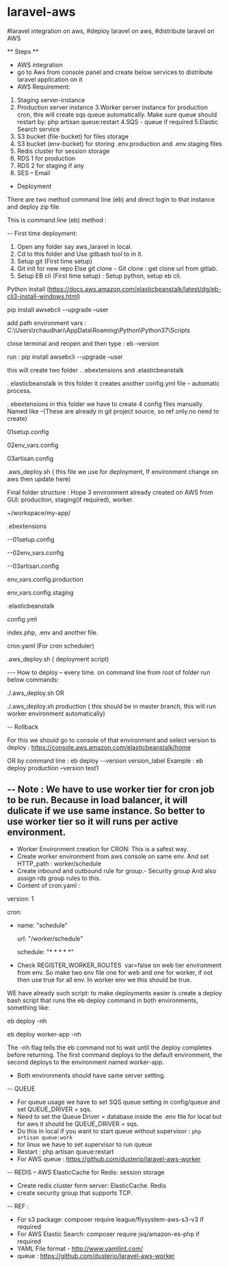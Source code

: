 # laravel-aws
#laravel integration on aws, #deploy laravel on aws, #distribute laravel on AWS

** Steps **
- AWS integration 
- go to Aws from console panel and create below services to distribute laravel application on it
- AWS Requirement:
1. Staging server-instance
2. Production server instance
3.Worker server instance for production cron, this will create sqs queue automatically. Make sure queue should restart by: php artisan queue:restart
4.SQS - queue if required
5.Elastic Search service
6. S3 bucket (file-bucket) for files storage
7. S3 bucket (env-bucket) for storing  .env.production and .env.staging files
8. Redis cluster for session storage
9. RDS 1 for production
10. RDS 2 for staging if any
11. SES – Email

- Deployment

There are two method command line (eb) and direct login to that instance and deploy zip file.

This is command line (eb) method :


-- First time deployment:

1. Open any folder say aws_laravel in local.
2. Cd to this folder and Use gitbash tool to in it.
3. Setup git  (First time setup)
4. Git init for new repo Else git clone -  Git clone : get clone url from gitlab.
5. Setup EB cli (First time setup) : Setup python, setup eb cli.

Python install (https://docs.aws.amazon.com/elasticbeanstalk/latest/dg/eb-cli3-install-windows.html)

pip install awsebcli --upgrade –user

add path environment vars : C:\Users\rchaudhari\AppData\Roaming\Python\Python37\Scripts

close terminal and reopen and then type : eb –version

run  : pip install awsebcli --upgrade –user

this will create two folder . .ebextensions and .elasticbeanstalk

. elasticbeanstalk in this folder it creates another config.yml file – automatic process.

. ebextensions in this folder we have to create 4 config files manually.  Named like –(These are already in git project source, so ref only.no need to create)

01setup.config

02env_vars.config

03artisan.config

.aws_deploy.sh ( this file we use for deployment, If environment change on aws then update here)

Final folder structure :
Hope 3 environment already created on AWS from GUI: production, staging(if required), worker.

~/workspace/my-app/

.ebextensions

--01setup.config

--02env_vars.config

--03artisan.config

env_vars.config.production

env_vars.config.staging

.elasticbeanstalk

config.yml

index.php, .env and another file.

cron.yaml (For cron scheduler)

.aws_deploy.sh ( deployment script)


--- How to deploy – every time.
on command line from root of folder run below commands:

./.aws_deploy.sh OR 

./.aws_deploy.sh production ( this should be in master branch, this will run worker environment automatically)

-- Rollback

For this we should go to console of that environment and select version to deploy : https://console.aws.amazon.com/elasticbeanstalk/home

OR by command line  : eb deploy <environment> --version version_label
Example : eb deploy production –version test1

-- Note : We have to use worker tier for cron job to be run. Because in load balancer, it will dulicate if we use same instance. So better to use worker tier so it will runs per active environment.
-------

- Worker Environment creation for CRON: This is a safest way.
 - Create worker environment from aws console on same env. And set HTTP_path : worker/schedule
- Create inbound and outbound rule for group.- Security group And also assign rds group rules to this.
- Content of cron.yaml : 

version: 1

cron:

- name: "schedule"

  url: "/worker/schedule"
  
  schedule: "* * * * *"

- Check REGISTER_WORKER_ROUTES  var=false on web tier environment from env. So make two env file one for web and one for worker, if not then use true for all env. In worker env we this should be true.

WE have already such script: to make deployments easier is create a deploy bash script that runs the eb deploy command in both environments, something like:

eb deploy -nh

eb deploy worker-app -nh

The -nh flag tells the eb command not to wait until the deploy completes before returning. The first command deploys to the default environment, the second deploys to the environment named worker-app. 
- Both environments should have same server setting.

-- QUEUE
- For queue usage we have to set SQS queue setting in config/queue and set QUEUE_DRIVER = sqs. 
- Need to set the Queue Driver = database inside the .env file for local but for aws it should be QUEUE_DRIVER = sqs.
- Do this in local if you want to start queue without supervisor : `php artisan queue:work` 
- for linux we have to set supervisor to run queue 
- Restart : php artisan queue:restart
- For AWS queue : https://github.com/dusterio/laravel-aws-worker

-- REDIS – AWS ElasticCache for Redis: session storage
- Create redis cluster form server: ElasticCache. Redis
- create security group that supports TCP.

-- REF :
- For s3 package: composer require league/flysystem-aws-s3-v3 if required
- For AWS Elastic Search: composer require jsq/amazon-es-php if required
- YAML File format - http://www.yamllint.com/
- queue : https://github.com/dusterio/laravel-aws-worker




